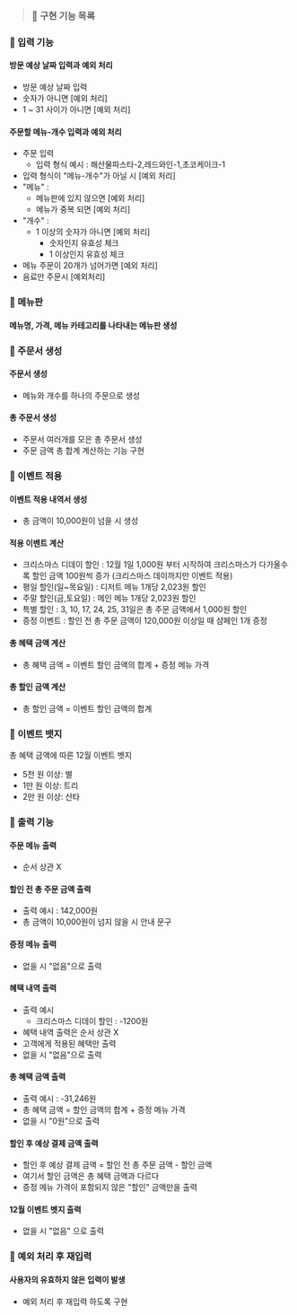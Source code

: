 > ### 📝 구현 기능 목록 

### 📌 입력 기능
#### 방문 예상 날짜 입력과 예외 처리
- 방문 예상 날짜 입력
- 숫자가 아니면 [예외 처리]
- 1 ~ 31 사이가 아니면 [예외 처리]
 
#### 주문할 메뉴-개수 입력과 예외 처리
- 주문 입력
  - 입력 형식 예시 : 해산물파스타-2,레드와인-1,초코케이크-1
- 입력 형식이 "메뉴-개수"가 아닐 시 [예외 처리] 
- "메뉴" : 
  - 메뉴판에 있지 않으면 [예외 처리] 
  - 메뉴가 중복 되면 [예외 처리] 
- "개수" :
  - 1 이상의 숫자가 아니면 [예외 처리] 
    - 숫자인지 유효성 체크
    - 1 이상인지 유효성 체크
- 메뉴 주문이 20개가 넘어가면 [예외 처리] 
- 음료만 주문시 [예외처리] 

### 📌 메뉴판 
#### 메뉴명, 가격, 메뉴 카테고리를 나타내는 메뉴판 생성

### 📌 주문서 생성
#### 주문서 생성
- 메뉴와 개수를 하나의 주문으로 생성
#### 총 주문서 생성
  - 주문서 여러개를 모은 총 주문서 생성
  - 주문 금액 총 합계 계산하는 기능 구현

### 📌 이벤트 적용
#### 이벤트 적용 내역서 생성
- 총 금액이 10,000원이 넘을 시 생성
#### 적용 이벤트 계산
- 크리스마스 디데이 할인 : 12월 1일 1,000원 부터 시작하여 크리스마스가 다가올수록 할인 금액 100원씩 증가 (크리스마스 데이까지만 이벤트 적용)
- 평일 할인(일~목요일) : 디저트 메뉴 1개당 2,023원 할인
- 주말 할인(금,토요일) : 메인 메뉴 1개당 2,023원 할인
- 특별 할인 : 3, 10, 17, 24, 25, 31일은 총 주문 금액에서 1,000원 할인
- 증정 이벤트 : 할인 전 총 주문 금액이 120,000원 이상일 때 샴페인 1개 증정
#### 총 혜택 금액 계산
- 총 혜택 금액 = 이벤트 할인 금액의 합계 + 증정 메뉴 가격
#### 총 할인 금액 계산
- 총 할인 금액 = 이벤트 할인 금액의 합계

### 📌 이벤트 뱃지
총 혜택 금액에 따른 12월 이벤트 벳지
- 5천 원 이상: 별
- 1만 원 이상: 트리
- 2만 원 이상: 산타


### 📌 출력 기능
#### 주문 메뉴 출력
-    순서 상관 X

#### 할인 전 총 주문 금액 출력
- 출력 예시 : 142,000원
- 총 금액이 10,000원이 넘지 않을 시 안내 문구

#### 증정 메뉴 출력
- 없을 시 "없음"으로 출력

#### 혜택 내역 출력
- 출력 예시 
  - 크리스마스 디데이 할인 : -1200원
- 혜택 내역 출력은 순서 상관 X
- 고객에게 적용된 혜택만 출력
- 없을 시 "없음"으로 출력

#### 총 혜택 금액 출력
- 출력 예시 : -31,246원
- 총 혜택 금액 = 할인 금액의 합계 + 증정 메뉴 가격
- 없을 시 "0원"으로 출력
#### 할인 후 예상 결제 금액 출력
- 할인 후 예상 결제 금액 = 할인 전 총 주문 금액 - 할인 금액
- 여기서 할인 금액은 총 혜택 금액과 다르다
- 증정 메뉴 가격이 포함되지 않은 "할인" 금액만을 출력

#### 12월 이벤트 벳지 출력
- 없을 시 "없음" 으로 출력

### 📌 예외 처리 후 재입력
#### 사용자의 유효하지 않은 입력이 발생
- 예외 처리 후 재입력 하도록 구현

